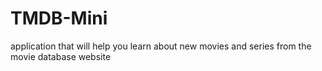 # TMDB-Mini
application that will help you learn about new movies and series from the movie database website
